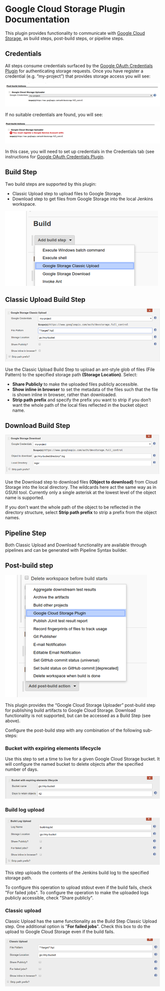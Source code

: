 # Google Cloud Storage Plugin Documentation

This plugin provides functionality to communicate with [Google Cloud Storage](https://cloud.google.com/storage), as build steps, post-build steps, or pipeline steps.

## Credentials

All steps consume credentials surfaced by the [Google OAuth Credentials Plugin](https://github.com/jenkinsci/google-oauth-plugin) for authenticating storage requests.  Once you have register a credential (e.g. “my-project”) that provides storage access you will see:

![credentials](images/credentials.png)

If no suitable credentials are found, you will see:

![credential error](images/credentials_error.png)

In this case, you will need to set up credentials in the Credentials tab (see instructions for [Google OAuth Credentials Plugin](https://github.com/jenkinsci/google-oauth-plugin).

## Build Step

Two build steps are supported by this plugin:

* Classic Upload step to upload files to Google Storage.
* Download step to get files from Google Storage into the local Jenkins workspace.
	
![downdrop](images/dropdown.png)

## Classic Upload Build Step

![classic build step](images/classic_build_step.png)

Use the Classic Upload Build Step to upload an ant-style glob of files (File Pattern) to the specified storage path **(Storage Location)**. Select:

* **Share Publicly** to make the uploaded files publicly accessible.
* **Show inline in browser** to set the metadata of the files such that the file is shown inline in browser, rather than downloaded.
* **Strip path prefix** and specify the prefix you want to strip if you don’t want the whole path of the local files reflected in the bucket object name.
	
## Download Build Step

![download build step](images/download_build_step.png)

Use the Download step to download files **(Object to download)** from Cloud Storage into the local directory. The wildcards here act the same way as in GSUtil tool. Currently only a single asterisk at the lowest level of the object name is supported.

If you don't want the whole path of the object to be reflected in the directory structure, select **Strip path prefix** to strip a prefix from the object names.

## Pipeline Step

Both Classic Upload and Download functionality are available through pipelines and can be generated with Pipeline Syntax builder.

## Post-build step

![post build dropdown](images/post_build_dropdown.png)

This plugin provides the “Google Cloud Storage Uploader” post-build step for publishing build artifacts to Google Cloud Storage. Download functionality is not supported, but can be accessed as a Build Step (see above).

Configure the post-build step with any combination of the following sub-steps:

### Bucket with expiring elements lifecycle

Use this step to set a time to live for a given Google Cloud Storage bucket. It will configure the named bucket to delete objects after the specified number of days.

![bucket](images/bucket.png)

### Build log upload

![build log](images/buildlog.png)

This step uploads the contents of the Jenkins build log to the specified storage path.

To configure this operation to upload stdout even if the build fails, check "For failed jobs". To configure the operation to make the uploaded logs publicly accessible, check "Share publicly".

### Classic upload

Classic Upload has the same functionality as the Build Step Classic Upload step. One additional option is "**For failed jobs**". Check this box to do the upload to Google Cloud Storage even if the build fails.

![classic upload](images/classic_upload.png)

